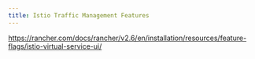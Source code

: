 ```yaml
---
title: Istio Traffic Management Features
---
```


https://rancher.com/docs/rancher/v2.6/en/installation/resources/feature-flags/istio-virtual-service-ui/